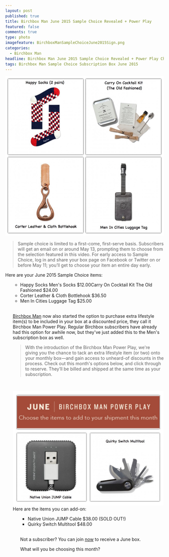 ```yaml
---
layout: post
published: true
title: Birchbox Man June 2015 Sample Choice Revealed + Power Play
featured: false
comments: true
type: photo
imagefeature: BirchboxManSampleChoiceJune2015Sign.png
categories: 
  - Birchbox Man
headline: Birchbox Man June 2015 Sample Choice Revealed + Power Play Choices
tags: Birchbox Man Sample Choice Subscription Box June 2015
---
```


![Birchbox Man June 2015 Sample Choice](/images/BirchboxManSampleChoiceJune2015.jpg)

<blockquote>Sample choice is limited to a first-come, first-serve basis. Subscribers will get an email on or around May 13, prompting them to choose from the selection featured in this video. For early access to Sample Choice, log in and share your box page on Facebook or Twitter on or before May 11; you’ll get to choose your item an entire day early.</blockquote>

Here are your June 2015 Sample Choice items:
<ul type="square">
<ul>
<li>Happy Socks Men's Socks $12.00</li?
<li>Carry On Cocktail Kit The Old Fashioned $24.00</li>
<li>Corter Leather & Cloth Bottlehook $36.50</li>
<li>Men In Cities Luggage Tag $25.00</li>
</ul>

<br>

<a href="https://www.birchbox.com/invite/whatsupmailbox">Birchbox Man</a> now also started the option to purchase extra lifestyle item(s) to be included in your box at a discounted price, they call it Birchbox Man Power Play. Regular Birchbox subscribers have already had this option for awhile now, but they've just added this to the Men's subscription box as well.
<br>

<blockquote>With the introduction of the Birchbox Man Power Play, we're giving you the chance to tack an extra lifestyle item (or two) onto your monthly box—and gain access to unheard-of discounts in the process. Check out this month's options below, and click through to reserve. They’ll be billed and shipped at the same time as your subscription.</blockquote>
<br>

![Birchbox Man June 2015 Power Play](/images/BirchboxManPowerPlayJune2015.jpg)
<br>
Here are the items you can add-on:
<ul type="square">
<ul>
<li>Native Union JUMP Cable $38.00 (SOLD OUT!)</li>
<li>Quirky Switch Multitool $48.00</li>
</ul>

<br>

Not a subscriber? You can join [now](https://www.birchbox.com/invite/whatsupmailbox) to receive a June box.

What will you be choosing this month?
